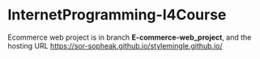 # InternetProgramming-I4Course
Ecommerce web project is in branch <b>E-commerce-web_project</b>, and the hosting URL  <a href='https://sor-sopheak.github.io/stylemingle.github.io/'>https://sor-sopheak.github.io/stylemingle.github.io/</a>

